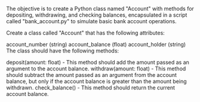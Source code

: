 The objective is to create a Python class named "Account" with methods for depositing, withdrawing, and checking balances, encapsulated in a script called "bank_account.py" to simulate basic bank account operations.

Create a class called "Account" that has the following attributes:

account_number (string)
account_balance (float)
account_holder (string)
The class should have the following methods:

deposit(amount: float) - This method should add the amount passed as an argument to the account balance.
withdraw(amount: float) - This method should subtract the amount passed as an argument from the account balance, but only if the account balance is greater than the amount being withdrawn.
check_balance() - This method should return the current account balance.

